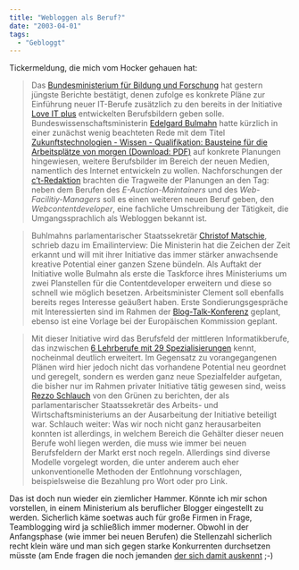 ```yaml
---
title: "Webloggen als Beruf?"
date: "2003-04-01"
tags:
  - "Gebloggt"
---
```


Tickermeldung, die mich vom Hocker gehauen hat:

> Das [Bundesministerium für Bildung und Forschung](http://www.bmbf.de/) hat gestern jüngste Berichte bestätigt, denen zufolge es konkrete Pläne zur Einführung neuer IT-Berufe zusätzlich zu den bereits in der Initiative [Love IT plus](http://www.love-it-plus.de/) entwickelten Berufsbildern geben solle. Bundeswissenschaftsministerin [Edelgard Bulmahn](http://www.bmbf.de/255_441.html) hatte kürzlich in einer zunächst wenig beachteten Rede mit dem Titel [Zukunftstechnologien - Wissen - Qualifikation: Bausteine für die Arbeitsplätze von morgen (Download: PDF)](http://www.bmbf.de/pub/mr-20030220.pdf) auf konkrete Planungen hingewiesen, weitere Berufsbilder im Bereich der neuen Medien, namentlich des Internet entwickeln zu wollen. Nachforschungen der [c’t-Redaktion](http://www.fsbio-hannover.de/ersiewe02/12%20Sofaraum%20revisited.JPG) brachten die Tragweite der Planungen an den Tag: neben dem Berufen des _E-Auction-Maintainers_ und des _Web-Facilitiy-Managers_ soll es einen weiteren neuen Beruf geben, den _Webcontentdeveloper_, eine fachliche Umschreibung der Tätigkeit, die Umgangssprachlich als Webloggen bekannt ist.

> Buhlmahns parlamentarischer Staatssekretär [Christof Matschie](http://www.bmbf.de/255_5085.html), schrieb dazu im Emailinterview: Die Ministerin hat die Zeichen der Zeit erkannt und will mit ihrer Initiative das immer stärker anwachsende kreative Potential einer ganzen Szene bündeln. Als Auftakt der Initiative wolle Bulmahn als erste die Taskforce ihres Ministeriums um zwei Planstellen für die Contentdeveloper erweitern und diese so schnell wie möglich besetzen. Arbeitsminister Clement soll ebenfalls bereits reges Interesse geäußert haben. Erste Sondierungsgespräche mit Interessierten sind im Rahmen der [Blog-Talk-Konferenz](http://blogtalk.net/) geplant, ebenso ist eine Vorlage bei der Europäischen Kommission geplant.

> Mit dieser Initiative wird das Berufsfeld der mittleren Informatikberufe, das inzwischen [6 Lehrberufe mit 29 Spezialisierungen](http://www.love-it-plus.de/site_24.html) kennt, nocheinmal deutlich erweitert. Im Gegensatz zu vorangegangenen Plänen wird hier jedoch nicht das vorhandene Potential neu geordnet und geregelt, sondern es werden ganz neue Spezialfelder aufgetan, die bisher nur im Rahmen privater Initiative tätig gewesen sind, weiss [Rezzo Schlauch](http://www.love-it-plus.de/site_24.html) von den Grünen zu berichten, der als parlamentarischer Staatssekretär des Arbeits- und Wirtschaftsministeriums an der Ausarbeitung der Initiative beteiligt war. Schlauch weiter: Was wir noch nicht ganz herausarbeiten konnten ist allerdings, in welchem Bereich die Gehälter dieser neuen Berufe wohl liegen werden, die muss wie immer bei neuen Berufsfeldern der Markt erst noch regeln. Allerdings sind diverse Modelle vorgelegt worden, die unter anderem auch eher unkonventionelle Methoden der Entlohnung vorschlagen, beispielsweise die Bezahlung pro Wort oder pro Link.

Das ist doch nun wieder ein ziemlicher Hammer. Könnte ich mir schon vorstellen, in einem Ministerium als beruflicher Blogger eingestellt zu werden. Sicherlich käme soetwas auch für große Firmen in Frage, Teamblogging wird ja schließlich immer moderner. Obwohl in der Anfangsphase (wie immer bei neuen Berufen) die Stellenzahl sicherlich recht klein wäre und man sich gegen starke Konkurrenten durchsetzen müsste (am Ende fragen die noch jemanden [der sich damit auskennt](http://www.schockwellenreiter.de/) ;-)

